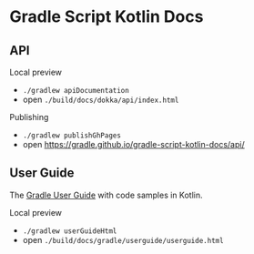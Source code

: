 # Gradle Script Kotlin Docs

## API

Local preview
- `./gradlew apiDocumentation`
- open `./build/docs/dokka/api/index.html`

Publishing
- `./gradlew publishGhPages`
- open https://gradle.github.io/gradle-script-kotlin-docs/api/

## User Guide

The [Gradle User Guide](https://docs.gradle.org/current/userguide/userguide.html) with code samples in Kotlin.

Local preview
- `./gradlew userGuideHtml`
- open `./build/docs/gradle/userguide/userguide.html`
